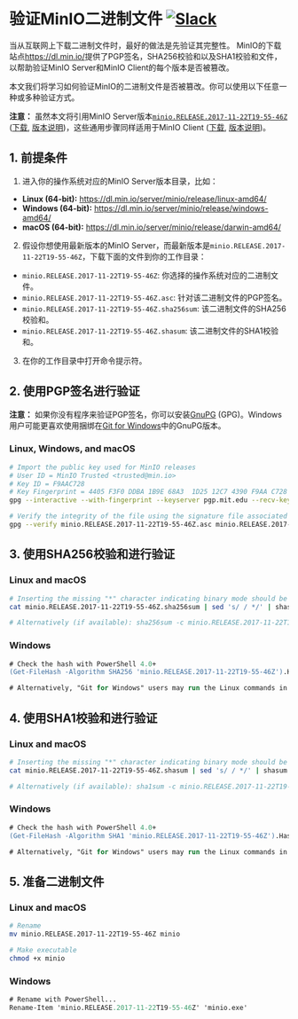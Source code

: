 # 验证MinIO二进制文件 [![Slack](https://slack.min.io/slack?type=svg)](https://slack.min.io)

当从互联网上下载二进制文件时，最好的做法是先验证其完整性。 MinIO的下载站点<https://dl.min.io/>提供了PGP签名，SHA256校验和以及SHA1校验和文件，以帮助验证MinIO Server和MinIO Client的每个版本是否被篡改。

本文我们将学习如何验证MinIO的二进制文件是否被篡改。你可以使用以下任意一种或多种验证方式。

**注意：** 虽然本文将引用MinIO Server版本[`minio.RELEASE.2017-11-22T19-55-46Z`](https://github.com/minio/minio/releases/tag/RELEASE.2017-11-22T19-55-46Z) ([下载](https://dl.min.io/server/minio/release/), [版本说明](https://github.com/minio/minio/releases))，这些通用步骤同样适用于MinIO Client ([下载](https://dl.min.io/client/mc/release/), [版本说明](https://github.com/minio/mc/releases))。

## 1. 前提条件

1. 进入你的操作系统对应的MinIO Server版本目录，比如：

* **Linux (64-bit):** <https://dl.min.io/server/minio/release/linux-amd64/>
* **Windows (64-bit):** <https://dl.min.io/server/minio/release/windows-amd64/>
* **macOS (64-bit):** <https://dl.min.io/server/minio/release/darwin-amd64/>

2. 假设你想使用最新版本的MinIO Server，而最新版本是`minio.RELEASE.2017-11-22T19-55-46Z`，下载下面的文件到你的工作目录：

* `minio.RELEASE.2017-11-22T19-55-46Z`: 你选择的操作系统对应的二进制文件。
* `minio.RELEASE.2017-11-22T19-55-46Z.asc`: 针对该二进制文件的PGP签名。
* `minio.RELEASE.2017-11-22T19-55-46Z.sha256sum`: 该二进制文件的SHA256校验和。
* `minio.RELEASE.2017-11-22T19-55-46Z.shasum`: 该二进制文件的SHA1校验和。

3. 在你的工作目录中打开命令提示符。

## 2. 使用PGP签名进行验证

**注意：** 如果你没有程序来验证PGP签名，你可以安装[GnuPG](https://www.gnupg.org/) (GPG)。Windows用户可能更喜欢使用捆绑在[Git for Windows](https://git-for-windows.github.io/)中的GnuPG版本。

### Linux, Windows, and macOS
```sh
# Import the public key used for MinIO releases
# User ID = MinIO Trusted <trusted@min.io>
# Key ID = F9AAC728
# Key Fingerprint = 4405 F3F0 DDBA 1B9E 68A3  1D25 12C7 4390 F9AA C728
gpg --interactive --with-fingerprint --keyserver pgp.mit.edu --recv-keys 12C74390F9AAC728

# Verify the integrity of the file using the signature file associated with the binary
gpg --verify minio.RELEASE.2017-11-22T19-55-46Z.asc minio.RELEASE.2017-11-22T19-55-46Z
```

## 3. 使用SHA256校验和进行验证


### Linux and macOS
```sh
# Inserting the missing "*" character indicating binary mode should be used
cat minio.RELEASE.2017-11-22T19-55-46Z.sha256sum | sed 's/ / */' | shasum -a 256 -c -

# Alternatively (if available): sha256sum -c minio.RELEASE.2017-11-22T19-55-46Z.sha256sum
```

### Windows
```ps
# Check the hash with PowerShell 4.0+
(Get-FileHash -Algorithm SHA256 'minio.RELEASE.2017-11-22T19-55-46Z').Hash -eq ((Get-Content 'minio.RELEASE.2017-11-22T19-55-46Z.sha256sum') -split ' ')[0]

# Alternatively, "Git for Windows" users may run the Linux commands in a Git BASH shell
```

## 4. 使用SHA1校验和进行验证

### Linux and macOS
```sh
# Inserting the missing "*" character indicating binary mode should be used
cat minio.RELEASE.2017-11-22T19-55-46Z.shasum | sed 's/ / */' | shasum -a 1 -c -

# Alternatively (if available): sha1sum -c minio.RELEASE.2017-11-22T19-55-46Z.shasum
```

### Windows
```ps
# Check the hash with PowerShell 4.0+
(Get-FileHash -Algorithm SHA1 'minio.RELEASE.2017-11-22T19-55-46Z').Hash -eq ((Get-Content 'minio.RELEASE.2017-11-22T19-55-46Z.shasum') -split ' ')[0]

# Alternatively, "Git for Windows" users may run the Linux commands in a Git BASH shell
```

## 5. 准备二进制文件

### Linux and macOS
```sh
# Rename
mv minio.RELEASE.2017-11-22T19-55-46Z minio

# Make executable
chmod +x minio
```


### Windows
```ps
# Rename with PowerShell...
Rename-Item 'minio.RELEASE.2017-11-22T19-55-46Z' 'minio.exe'
```

